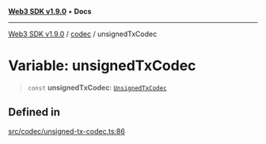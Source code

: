 [**Web3 SDK v1.9.0**](../../../README.md) • **Docs**

***

[Web3 SDK v1.9.0](../../../globals.md) / [codec](../README.md) / unsignedTxCodec

# Variable: unsignedTxCodec

> `const` **unsignedTxCodec**: [`UnsignedTxCodec`](../classes/UnsignedTxCodec.md)

## Defined in

[src/codec/unsigned-tx-codec.ts:86](https://github.com/Mystic-Nayy/alephium-web3/blob/c1afd789a197ce5fe21f08c2965942090157c33d/packages/web3/src/codec/unsigned-tx-codec.ts#L86)
